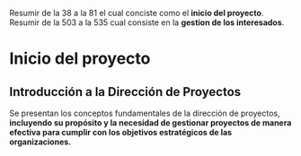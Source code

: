 Resumir de la 38 a la 81 el cual conciste como el **inicio del proyecto**.
Resumir de la 503 a la 535 cual consiste en la **gestion de los interesados**.

# Inicio del proyecto
## Introducción a la Dirección de Proyectos
Se presentan los conceptos fundamentales de la dirección de proyectos, **incluyendo su propósito y la necesidad de gestionar proyectos de manera efectiva para cumplir con los objetivos estratégicos de las organizaciones.**

